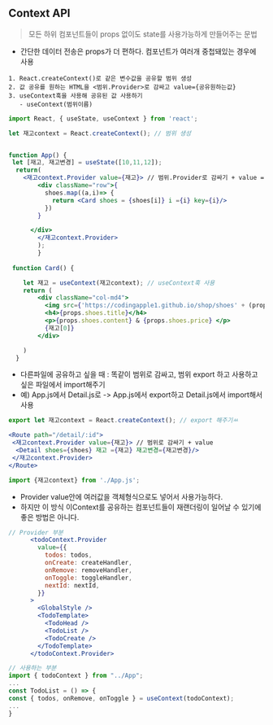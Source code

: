 ## Context API
> 모든 하위 컴포넌트들이 props 없이도 state를 사용가능하게 만들어주는 문법
- 간단한 데이터 전송은 props가 더 편하다. 컴포넌트가 여러개 중첩돼있는 경우에 사용
```
1. React.createContext()로 같은 변수값을 공유할 범위 생성
2. 값 공유를 원하는 HTML을 <범위.Provider>로 감싸고 value={공유원하는값}
3. useContext훅을 사용해 공유된 값 사용하기
   - useContext(범위이름)
```
```jsx
import React, { useState, useContext } from 'react';

let 재고context = React.createContext(); // 범위 생성


function App() {
 let [재고, 재고변경] = useState([10,11,12]);
  return(
    <재고context.Provider value={재고}> // 범위.Provider로 감싸기 + value = 공유 원하는 값
        <div className="row">{
          shoes.map((a,i)=> {
            return <Card shoes = {shoes[i]} i ={i} key={i}/>
          })
        }

      </div>
        </재고context.Provider>
        );
        }
        
 function Card() {

    let 재고 = useContext(재고context); // useContext훅 사용
    return (
        <div className="col-md4">
          <img src={'https://codingapple1.github.io/shop/shoes' + (props.i+1) + '.jpg'} />
          <h4>{props.shoes.title}</h4>
          <p>{props.shoes.content} & {props.shoes.price} </p>
          {재고[0]}
        </div>

    )
  }
```
- 다른파일에 공유하고 싶을 때 : 똑같이 범위로 감싸고, 범위 export 하고 사용하고 싶은 파일에서 import해주기
- 예) App.js에서 Detail.js로 -> App.js에서 export하고 Detail.js에서 import해서 사용
```jsx
export let 재고context = React.createContext(); // export 해주기ㅆ

<Route path="/detail/:id">
 <재고context.Provider value={재고}> // 범위로 감싸기 + value
  <Detail shoes={shoes} 재고 ={재고} 재고변경={재고변경}/>
 </재고context.Provider>
</Route>
```      

```jsx
import {재고context} from './App.js';
```

- Provider value안에 여러값을 객체형식으로도 넣어서 사용가능하다.
- 하지만 이 방식 이Context를 공유하는 컴포넌트들이 재랜더링이 일어날 수 있기에 좋은 방법은 아니다.
```jsx
// Provider 부분
      <todoContext.Provider
        value={{
          todos: todos,
          onCreate: createHandler,
          onRemove: removeHandler,
          onToggle: toggleHandler,
          nextId: nextId,
        }}
      >
        <GlobalStyle />
        <TodoTemplate>
          <TodoHead />
          <TodoList />
          <TodoCreate />
        </TodoTemplate>
      </todoContext.Provider>
```        
```jsx
// 사용하는 부분
import { todoContext } from "../App";
...
const TodoList = () => {
const { todos, onRemove, onToggle } = useContext(todoContext);
...
}
```
